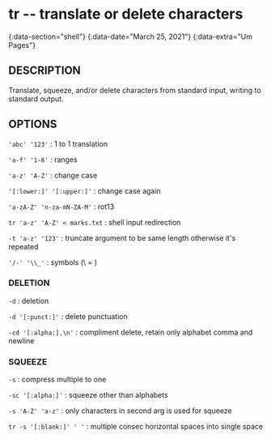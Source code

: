 # tr -- translate or delete characters
{:data-section="shell"}
{:data-date="March 25, 2021"}
{:data-extra="Um Pages"}

## DESCRIPTION
Translate, squeeze, and/or delete characters from standard input, writing to standard output.

## OPTIONS

`'abc' '123'`
: 1 to 1 translation

`'a-f' '1-6'`
: ranges

`'a-z' 'A-Z'`
: change case

`'[:lower:]' '[:upper:]'`
: change case again

`'a-zA-Z' 'n-za-mN-ZA-M'`
: rot13

`tr 'a-z' 'A-Z' < marks.txt`
: shell input redirection

`-t 'a-z' '123'`
: truncate argument to be same length otherwise it's repeated

`'/-' '\\_'`
: symbols (\\ = \)

### DELETION

`-d`
: deletion

`-d '[:punct:]'`
: delete punctuation

`-cd '[:alpha:],\n'`
: compliment delete, retain only alphabet comma and newline

### SQUEEZE

`-s`
: compress multiple to one

`-sc '[:alpha:]'`
: squeeze other than alphabets

`-s 'A-Z' 'a-z'`
: only characters in second arg is used for squeeze

`tr -s '[:blank:]' ' '`
: multiple consec horizontal spaces into single space
